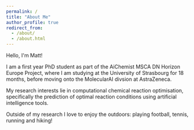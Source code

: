 ```yaml
---
permalink: /
title: "About Me"
author_profile: true
redirect_from: 
  - /about/
  - /about.html
---
```

Hello, I'm Matt! 

I am a first year PhD student as part of the AiChemist MSCA DN Horizon Europe Project, where I am studying at the University of Strasbourg for 18 months, before moving onto the MolecularAI divsion at AstraZeneca. 

My research interests lie in computational chemical reaction optimisation, specifically the prediction of optimal reaction conditions using artificial intelligence tools.

Outside of my research I love to enjoy the outdoors: playing football, tennis, running and hiking!
